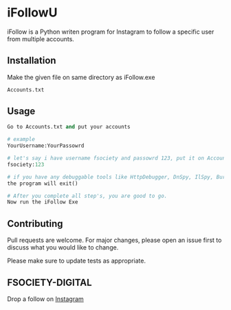 # iFollowU

iFollow is a Python writen program for Instagram to follow a specific user from multiple accounts.

## Installation

Make the given file on same directory as iFollow.exe

```bash
Accounts.txt
```

## Usage

```python
Go to Accounts.txt and put your accounts

# example
YourUsername:YourPassowrd

# let's say i have username fsociety and passowrd 123, put it on Accounts.txt as:
fsociety:123

# if you have any debuggable tools like HttpDebugger, DnSpy, IlSpy, BurpSuite etc..
the program will exit()

# After you complete all step's, you are good to go.
Now run the iFollow Exe
```

## Contributing
Pull requests are welcome. For major changes, please open an issue first to discuss what you would like to change.

Please make sure to update tests as appropriate.

## FSOCIETY-DIGITAL
Drop a follow on [Instagram]("https://instagram.com/fsocietydigital")
